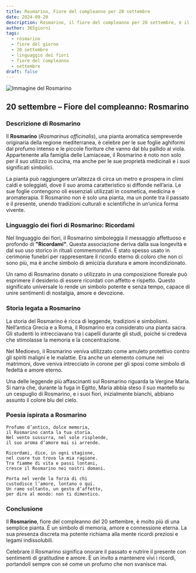 ```yaml
---
title: Rosmarino, Fiore del compleanno per 20 settembre
date: 2024-09-20
description: Rosmarino, il fiore del compleanno per 20 settembre, è il simbolo di Ricordami. Scopri il suo significato unico, le storie affascinanti e la poesia che celebra la sua bellezza.
author: 365giorni
tags:
  - rosmarino
  - fiore del giorno
  - 20 settembre
  - linguaggio dei fiori
  - fiore del compleanno
  - settembre
draft: false
---
```


![Immagine del Rosmarino](https://cdn.pixabay.com/photo/2015/12/13/00/11/rosemary-1090419_1280.jpg)

## 20 settembre – Fiore del compleanno: Rosmarino

### Descrizione di Rosmarino

Il **Rosmarino** (_Rosmarinus officinalis_), una pianta aromatica sempreverde originaria della regione mediterranea, è celebre per le sue foglie aghiformi dal profumo intenso e le piccole fioriture che vanno dal blu pallido al viola. Appartenente alla famiglia delle Lamiaceae, il Rosmarino è noto non solo per il suo utilizzo in cucina, ma anche per le sue proprietà medicinali e i suoi significati simbolici.

La pianta può raggiungere un’altezza di circa un metro e prospera in climi caldi e soleggiati, dove il suo aroma caratteristico si diffonde nell’aria. Le sue foglie contengono oli essenziali utilizzati in cosmetica, medicina e aromaterapia. Il Rosmarino non è solo una pianta, ma un ponte tra il passato e il presente, unendo tradizioni culturali e scientifiche in un’unica forma vivente.

### Linguaggio dei fiori di Rosmarino: Ricordami

Nel linguaggio dei fiori, il Rosmarino simboleggia il messaggio affettuoso e profondo di **"Ricordami"**. Questa associazione deriva dalla sua longevità e dal suo uso storico in rituali commemorativi. È stato spesso usato in cerimonie funebri per rappresentare il ricordo eterno di coloro che non ci sono più, ma è anche simbolo di amicizia duratura e amore incondizionato.

Un ramo di Rosmarino donato o utilizzato in una composizione floreale può esprimere il desiderio di essere ricordati con affetto e rispetto. Questo significato universale lo rende un simbolo potente e senza tempo, capace di unire sentimenti di nostalgia, amore e devozione.

### Storia legata a Rosmarino

La storia del Rosmarino è ricca di leggende, tradizioni e simbolismi. Nell’antica Grecia e a Roma, il Rosmarino era considerato una pianta sacra. Gli studenti lo intrecciavano tra i capelli durante gli studi, poiché si credeva che stimolasse la memoria e la concentrazione.

Nel Medioevo, il Rosmarino veniva utilizzato come amuleto protettivo contro gli spiriti maligni e le malattie. Era anche un elemento comune nei matrimoni, dove veniva intrecciato in corone per gli sposi come simbolo di fedeltà e amore eterno.

Una delle leggende più affascinanti sul Rosmarino riguarda la Vergine Maria. Si narra che, durante la fuga in Egitto, Maria abbia steso il suo mantello su un cespuglio di Rosmarino, e i suoi fiori, inizialmente bianchi, abbiano assunto il colore blu del cielo.

### Poesia ispirata a Rosmarino

```
Profumo d’antico, dolce memoria,  
il Rosmarino canta la tua storia.  
Nel vento sussurra, nel sole risplende,  
il suo aroma d’amore mai si arrende.  

Ricordami, dice, in ogni stagione,  
nel cuore tuo trova la mia ragione.  
Tra fiamme di vita e passi lontani,  
cresce il Rosmarino nei nostri domani.  

Porta nel verde la forza di chi  
custodisce l’amore, lontano o qui.  
Un ramo soltanto, un gesto d’affetto,  
per dire al mondo: non ti dimentico.  
```

### Conclusione

Il **Rosmarino**, fiore del compleanno del 20 settembre, è molto più di una semplice pianta. È un simbolo di memoria, amore e connessione eterna. La sua presenza discreta ma potente richiama alla mente ricordi preziosi e legami indissolubili.

Celebrare il Rosmarino significa onorare il passato e nutrire il presente con sentimenti di gratitudine e amore. È un invito a mantenere vivi i ricordi, portandoli sempre con sé come un profumo che non svanisce mai.
